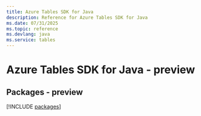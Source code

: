 ```yaml
---
title: Azure Tables SDK for Java
description: Reference for Azure Tables SDK for Java
ms.date: 07/31/2025
ms.topic: reference
ms.devlang: java
ms.service: tables
---
```

# Azure Tables SDK for Java - preview
## Packages - preview
[!INCLUDE [packages](tables-index.md)]